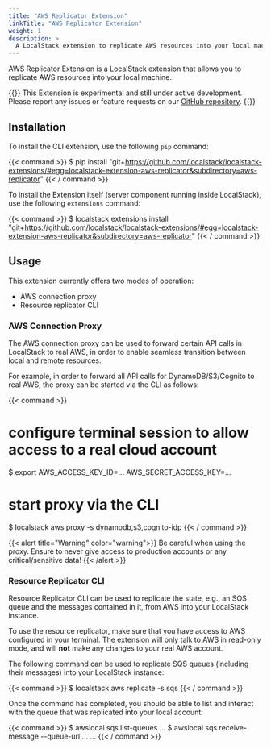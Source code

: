 ```yaml
---
title: "AWS Replicator Extension"
linkTitle: "AWS Replicator Extension"
weight: 1
description: >
  A LocalStack extension to replicate AWS resources into your local machine
---
```


AWS Replicator Extension is a LocalStack extension that allows you to replicate AWS resources into your local machine.

{{<alert title="Note">}}
This Extension is experimental and still under active development. Please report any issues or feature requests on our [GitHub repository](https://github.com/localstack/localstack-extensions).
{{</alert>}}

## Installation

To install the CLI extension, use the following `pip` command:

{{< command >}}
$ pip install "git+https://github.com/localstack/localstack-extensions/#egg=localstack-extension-aws-replicator&subdirectory=aws-replicator"
{{< / command >}}

To install the Extension itself (server component running inside LocalStack), use the following `extensions` command:

{{< command >}}
$ localstack extensions install "git+https://github.com/localstack/localstack-extensions/#egg=localstack-extension-aws-replicator&subdirectory=aws-replicator"
{{< / command >}}

## Usage

This extension currently offers two modes of operation:

- AWS connection proxy
- Resource replicator CLI

### AWS Connection Proxy

The AWS connection proxy can be used to forward certain API calls in LocalStack to real AWS, in order to enable seamless transition between local and remote resources.

For example, in order to forward all API calls for DynamoDB/S3/Cognito to real AWS, the proxy can be started via the CLI as follows:

{{< command >}}
# configure terminal session to allow access to a real cloud account
$ export AWS_ACCESS_KEY_ID=... AWS_SECRET_ACCESS_KEY=...
# start proxy via the CLI
$ localstack aws proxy -s dynamodb,s3,cognito-idp
{{< / command >}}

{{< alert title="Warning" color="warning">}}
Be careful when using the proxy. Ensure to never give access to production accounts or any critical/sensitive data!
{{< /alert >}}

### Resource Replicator CLI

Resource Replicator CLI can be used to replicate the state, e.g., an SQS queue and the messages contained in it, from AWS into your LocalStack instance.

To use the resource replicator, make sure that you have access to AWS configured in your terminal. The extension will only talk to AWS in read-only mode, and will **not** make any changes to your real AWS account.

The following command can be used to replicate SQS queues (including their messages) into your LocalStack instance:

{{< command >}}
$ localstack aws replicate -s sqs
{{< / command >}}

Once the command has completed, you should be able to list and interact with the queue that was replicated into your local account:

{{< command >}}
$ awslocal sqs list-queues
...
$ awslocal sqs receive-message --queue-url ...
...
{{< / command >}}
